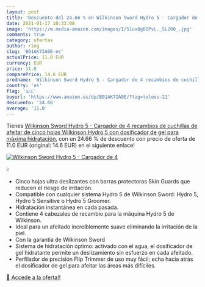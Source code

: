 ```yaml
---
layout: post
title: 'Descuento del 24.66 % en Wilkinson Sword Hydro 5 - Cargador de 4 '
date: 2021-01-17 10:33:08
image: 'https://m.media-amazon.com/images/I/51uxQgDOPvL._SL200_.jpg'
comments: true
category: ofertas
author: ring
slug: 'B01AK7IA0E-es'
actualPrice: 11.0 EUR
currency: EUR
price: 11.0
comparePrice: 14.6 EUR
prodname: 'Wilkinson Sword Hydro 5 - Cargador de 4 recambios de cuchillas de afeitar de cinco hojas Wilkinson Hydro 5 con dosificador de gel para máxima hidratación.'
country: 'es'
flag: '🇪🇸'
buyurl: 'https://www.amazon.es/dp/B01AK7IA0E/?tag=tolees-21'
descuento: '24.66'
average: '11.0'
---
```


Tienes [Wilkinson Sword Hydro 5 - Cargador de 4 recambios de cuchillas de afeitar de cinco hojas Wilkinson Hydro 5 con dosificador de gel para máxima hidratación.](https://www.amazon.es/dp/B01AK7IA0E/?tag=tolees-21) con un 24.66 % de descuento con precio de oferta de 11.0 EUR (original: 14.6 EUR) en el siguiente enlace!

[![Wilkinson Sword Hydro 5 - Cargador de 4 ](https://m.media-amazon.com/images/I/51uxQgDOPvL._SL200_.jpg)](https://www.amazon.es/dp/B01AK7IA0E/?tag=tolees-21)

ℹ️:

- Cinco hojas ultra deslizantes con barras protectoras Skin Guards que reducen el riesgo de irritación.
- Compatible con cualquier sistema Hydro 5 de Wilkinson Sword: Hydro 5, Hydro 5 Sensitive o Hydro 5 Groomer.
- Hidratación instantánea en cada pasada.
- Contiene 4 cabezales de recambio para la máquina Hydro 5 de Wilkinson.
- Ideal para un afeitado increíblemente suave eliminando la irritación de la piel.
- Con la garantía de Wilkinson Sword
- Sistema de hidratación óptimo: activado con el agua, el dosificador de gel hidratante permite un deslizamiento sin esfuerzo en cada afeitado.
- Perfilador de precisión Flip Trimmer de uso muy fácil; echa hacia atrás el dosificador de gel para afeitar las áreas más difíciles.

[🛒 Accede a la oferta!!](https://www.amazon.es/dp/B01AK7IA0E/?tag=tolees-21)
